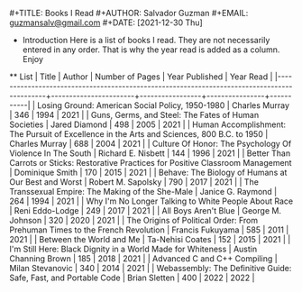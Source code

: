 #+TITLE: Books I Read
#+AUTHOR: Salvador Guzman
#+EMAIL: guzmansalv@gmail.com
#+DATE: [2021-12-30 Thu]

* Introduction
Here is a list of books I read. They are not necessarily entered in any order.
That is why the year read is added as a column. Enjoy

** List
| Title                                                                                      | Author                | Number of Pages | Year Published | Year Read |
|--------------------------------------------------------------------------------------------+-----------------------+-----------------+----------------+-----------|
| Losing Ground: American Social Policy, 1950-1980                                           | Charles Murray        |             346 |           1994 |      2021 |
| Guns, Germs, and Steel: The Fates of Human Societies                                       | Jared Diamond         |             498 |           2005 |      2021 |
| Human Accomplishment: The Pursuit of Excellence in the Arts and Sciences, 800 B.C. to 1950 | Charles Murray        |             688 |           2004 |      2021 |
| Culture Of Honor: The Psychology Of Violence In The South                                  | Richard E. Nisbett    |             144 |           1996 |      2021 |
| Better Than Carrots or Sticks: Restorative Practices for Positive Classroom Management     | Dominique Smith       |             170 |           2015 |      2021 |
| Behave: The Biology of Humans at Our Best and Worst                                        | Robert M. Sapolsky    |             790 |           2017 |      2021 |
| The Transsexual Empire: The Making of the She-Male                                         | Janice G. Raymond     |             264 |           1994 |      2021 |
| Why I'm No Longer Talking to White People About Race                                       | Reni Eddo-Lodge       |             249 |           2017 |      2021 |
| All Boys Aren't Blue                                                                       | George M. Johnson     |             320 |           2020 |      2021 |
| The Origins of Political Order: From Prehuman Times to the French Revolution               | Francis Fukuyama      |             585 |           2011 |      2021 |
| Between the World and Me                                                                   | Ta-Nehisi Coates      |             152 |           2015 |      2021 |
| I'm Still Here: Black Dignity in a World Made for Whiteness                                | Austin Channing Brown |             185 |           2018 |      2021 |
| Advanced C and C++ Compiling                                                               | Milan Stevanovic      |             340 |           2014 |      2021 |
| Webassembly: The Definitive Guide: Safe, Fast, and Portable Code                           | Brian Sletten         |             400 |           2022 |      2022 |
